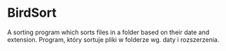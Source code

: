 # BirdSort
A sorting program which sorts files in a folder based on their date and extension. Program, który sortuje pliki w folderze wg. daty i rozszerzenia.
